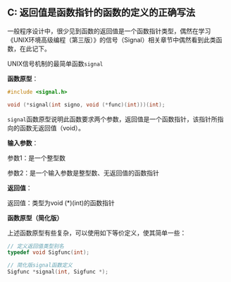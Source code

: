 ## C: 返回值是函数指针的函数的定义的正确写法

一般程序设计中，很少见到函数的返回值是一个函数指针类型，偶然在学习《UNIX环境高级编程（第三版）》的信号（Signal）相关章节中偶然看到此类函数，在此记下。

UNIX信号机制的最简单函数`signal`

**函数原型**：

```c
#include <signal.h>

void (*signal(int signo, void (*func)(int)))(int);
```

`signal`函数原型说明此函数要求两个参数，返回值是一个函数指针，该指针所指向的函数无返回值（void）。

**输入参数**：

参数1：是一个整型数

参数2：是一个输入参数是整型数、无返回值的函数指针

**返回值**：

返回值：类型为void (*)(int)的函数指针

**函数原型（简化版）**

上述函数原型有些复杂，可以使用如下等价定义，使其简单一些：

```c
// 定义返回值类型别名
typedef void Sigfunc(int);

// 简化版signal函数定义
Sigfunc *signal(int, Sigfunc *);
```